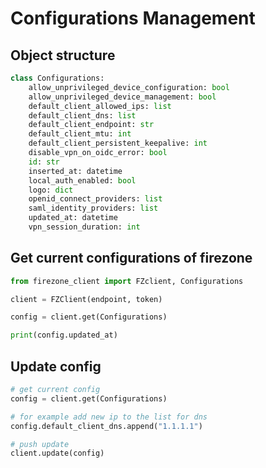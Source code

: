 # Configurations Management

## Object structure

```python
class Configurations:
    allow_unprivileged_device_configuration: bool
    allow_unprivileged_device_management: bool
    default_client_allowed_ips: list
    default_client_dns: list
    default_client_endpoint: str
    default_client_mtu: int
    default_client_persistent_keepalive: int
    disable_vpn_on_oidc_error: bool
    id: str
    inserted_at: datetime
    local_auth_enabled: bool
    logo: dict
    openid_connect_providers: list
    saml_identity_providers: list
    updated_at: datetime
    vpn_session_duration: int
```

## Get current configurations of firezone

```python
from firezone_client import FZclient, Configurations

client = FZClient(endpoint, token)

config = client.get(Configurations)

print(config.updated_at)
```

## Update config

```python
# get current config
config = client.get(Configurations)

# for example add new ip to the list for dns
config.default_client_dns.append("1.1.1.1")

# push update
client.update(config)
```
